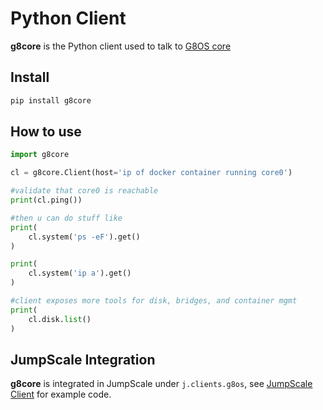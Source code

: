 # Python Client

**g8core** is the Python client used to talk to [G8OS core](https://github.com/g8os/core0)

## Install

```bash
pip install g8core
```

## How to use
```python
import g8core

cl = g8core.Client(host='ip of docker container running core0')

#validate that core0 is reachable
print(cl.ping())

#then u can do stuff like
print(
    cl.system('ps -eF').get()
)

print(
    cl.system('ip a').get()
)

#client exposes more tools for disk, bridges, and container mgmt
print(
    cl.disk.list()
)
```

## JumpScale Integration

**g8core** is integrated in JumpScale under `j.clients.g8os`, see [JumpScale Client](jumpscale.md) for example code.
